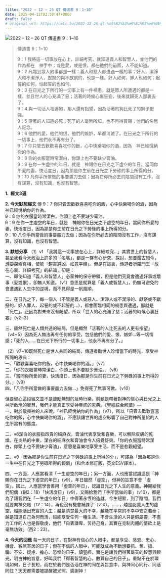 ```yaml
---
title: "2022 – 12 – 26 QT 傳道書 9：1~10"
date: 2025-04-12T02:50:47+0800
draft: false
# original_url: https://cmtc.tw/2022-12-26-qt-%e5%82%b3%e9%81%93%e6%9b%b8-9%ef%bc%9a110
---
```


![2022 – 12 – 26 QT 傳道書 9：1\~10](/images/qt.jpg  "2022 – 12 – 26 QT 傳道書 9：1\~10")

> 傳道書 9：1\~10
>
> 9：1 我將這一切事放在心上，詳細考究，就知道義人和智慧人，並他們的作為都在　神手中；或是愛，或是恨，都在他們的前面，人不能知道。  
> 9：2 凡臨到眾人的事都是一樣：義人和惡人都遭遇一樣的事；好人，潔淨人和不潔淨人，獻祭的與不獻祭的，也是一樣。好人如何，罪人也如何；起誓的如何，怕起誓的也如何。  
> 9：3 在日光之下所行的一切事上有一件禍患，就是眾人所遭遇的都是一樣，並且世人的心充滿了惡；活著的時候心裏狂妄，後來就歸死人那裏去了。  
> 9：4 與一切活人相連的，那人還有指望，因為活著的狗比死了的獅子更強。  
> 9：5 活著的人知道必死；死了的人毫無所知，也不再得賞賜；他們的名無人記念。  
> 9：6 他們的愛，他們的恨，他們的嫉妒，早都消滅了。在日光之下所行的一切事上，他們永不再有分了。  
> 9：7 你只管去歡歡喜喜吃你的飯，心中快樂喝你的酒，因為　神已經悅納你的作為。  
> 9：8 你的衣服當時常潔白，你頭上也不要缺少膏油。  
> 9：9 在你一生虛空的年日，就是　神賜你在日光之下虛空的年日，當同你所愛的妻，快活度日，因為那是你生前在日光之下勞碌的事上所得的分。  
> 9：10 凡你手所當做的事要盡力去做；因為在你所必去的陰間沒有工作，沒有謀算，沒有知識，也沒有智慧。

**1.  經文3遍**

**2. 今天默想經文**
傳 9：7 你只管去歡歡喜喜吃你的飯，心中快樂喝你的酒，因為　神已經悅納你的作為。  
9：8 你的衣服當時常潔白，你頭上也不要缺少膏油。  
9：9 在你一生虛空的年日，就是　神賜你在日光之下虛空的年日，當同你所愛的妻，快活度日，因為那是你生前在日光之下勞碌的事上所得的分。  
9：10 凡你手所當做的事要盡力去做；因為在你所必去的陰間沒有工作，沒有謀算，沒有知識，也沒有智慧。

**3. 默想分享**
（1）v1 「我將這一切事放在心上，詳細考究…」其實世上的智慧人，甚至我看今天政治上許多的「名嘴」，都是一群有心研究、探討，想要鑑古知今，想要探索真相，使能「趨吉避凶、如意平順」。但是在這裏，傳道者所羅門王「放在心裏、詳細考究」的結論，卻是：  
一、即使知道「義人和智慧人」必蒙神的保守帶領，但是他們究竟會遭遇好事或壞事（愛或恨），卻無人知道。（v1）意思是就算是「義人或智慧人」，仍無可避免的會遭遇到人生中的逆境，而不見得是一帆風順。

二、在日光之下，每一個人（不管是義人或惡人、潔淨人或不潔淨的、獻祭或不獻祭的、好人罪人、起誓的或不起誓的…），都會面臨相同的禍患與遭遇，那就是「死亡」。正因為對未來沒有盼望，所以「世人的心充滿了惡；活著的時候心裏狂妄」（v2\~3）

三、雖然死亡是人類共通的結局，但是顯然「活著的人比死去的人更有指望」（v4\~5）因為死人無法再有任何的享受，包括他們的愛、恨、嫉妒…等一切情感；「死的人……在日光下所行的一切事上，他永不再有分了。」

（2）v7\~10既然死亡是世人共同的結局，傳道者勸世人珍惜當下的時光，享受神所賜的恩典：  
一、「歡歡喜喜吃你的飯，心中快樂喝你的酒。」（v7）  
二、「你的衣服當時常潔白，你頭上也不要缺少膏油。」（v8）  
三、「當同你所愛的妻，快活度日，因為那是你生前在日光之下勞碌的事上所得的分。」（v9）  
四、「凡你手所當做的事要盡力去做…」免得死了無事可做。（v10）

但要留心這段經文並不是鼓勵無知的及時行樂，前題是帶著對神的信心與日光之上神所啟示的智慧，我們才能真正享受神豐盛的恩典。《聖經綜合解讀》—  
一、對於敬畏神的人來說，「神已經悅納你的作為」（v7），所以「只管去歡歡喜喜吃你的飯，心中快樂喝你的酒」，不應該讓世界的虛空影響了自己對神所量給的人生所當有的態度。

二、v8潔白的衣服指昂貴的細麻衣，膏油代表享受和喜樂，可以解除皮膚的乾燥。在炎熱的中東，潔白的細麻衣和膏油會令人倍覺舒爽。「你的衣服當時常潔白，你頭上也不要缺少膏油」，意思是喜樂地享受生活，而不是悲觀絕望。

三、v9「因為那是你生前在日光之下勞碌的事上所得的分」，可譯為「因為那是你一生中在日光之下勞碌所得的報償」（和合本修訂版，英文ESV譯本）。

四、一方面，人應當看清「一生虛空的年日」；另一方面，人也應當認識這是「神賜你在日光之下虛空的年日」（v9）。年日雖然「虛空」，但神的旨意不會「虛空」。因此，人應當學會善用「虛空的年日」，認識日光之下人生的意義。神賜給我們配偶（創2：18）「快活度日」（v9），又賜給我們「手所當做的事」（v10），都是為了讓我們在「一生虛空的年日」中得著永恆的造就。今生短暫，到了陰間，我們就要向神交帳（12：14），再也沒有機會補課了（v10）。……，越是認識人生的虛空，越能活出充實的人生；越是清楚最大的不幸，越能在平常的不幸中安之若泰；越是知道自己為何而活，越能享受任何一種生活。不會生活的人只是假屬靈，不盡力工作的人也是假敬虔，他們「自表謙卑，苦待己身，其實在克制肉體的情欲上是毫無功效」（西2：23）。

**4. 今天的回應**
每一天的日子，在對神有信心的人眼中，都是享受、感恩、忠心、機會、客旅寄居的日子；但在不信的人眼中，可能就成為不斷想要抓、奪、搶、騙、不安、疑慮、擔心、恐懼的日子。讀聖經，實在是讓我們得著屬天的智慧與眼光，明白神的旨意，好叫我們「得著智慧的心，數算自己的日子」。重點不在於環境如何，日子長短，而在於我們是否活在神的同在與旨意中，與神同心同行、同活同住？天天都需要被提醒被光照，感謝神！
